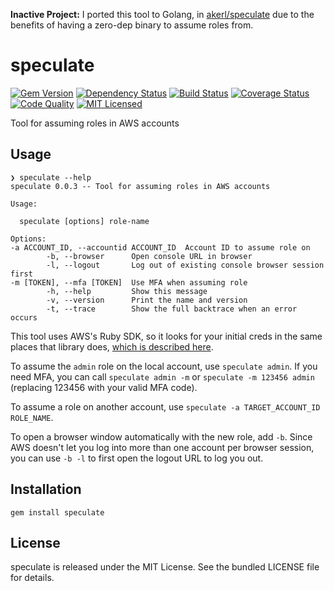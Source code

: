 **Inactive Project:** I ported this tool to Golang, in [akerl/speculate](https://github.com/akerl/speculate) due to the benefits of having a zero-dep binary to assume roles from.

speculate
=========

[![Gem Version](https://img.shields.io/gem/v/speculate.svg)](https://rubygems.org/gems/speculate)
[![Dependency Status](https://img.shields.io/gemnasium/akerl/ruby-speculate.svg)](https://gemnasium.com/akerl/ruby-speculate)
[![Build Status](https://img.shields.io/circleci/project/akerl/ruby-speculate.svg)](https://circleci.com/gh/akerl/ruby-speculate)
[![Coverage Status](https://img.shields.io/codecov/c/github/akerl/ruby-speculate.svg)](https://codecov.io/github/akerl/ruby-speculate)
[![Code Quality](https://img.shields.io/codacy/1a0888d1510f4e39b62db9c8699c4946.svg)](https://www.codacy.com/app/akerl/ruby-speculate)
[![MIT Licensed](https://img.shields.io/badge/license-MIT-green.svg)](https://tldrlegal.com/license/mit-license)

Tool for assuming roles in AWS accounts

## Usage

```
❯ speculate --help
speculate 0.0.3 -- Tool for assuming roles in AWS accounts

Usage:

  speculate [options] role-name

Options:
-a ACCOUNT_ID, --accountid ACCOUNT_ID  Account ID to assume role on
        -b, --browser      Open console URL in browser
        -l, --logout       Log out of existing console browser session first
-m [TOKEN], --mfa [TOKEN]  Use MFA when assuming role
        -h, --help         Show this message
        -v, --version      Print the name and version
        -t, --trace        Show the full backtrace when an error occurs
```

This tool uses AWS's Ruby SDK, so it looks for your initial creds in the same places that library does, [which is described here](https://github.com/aws/aws-sdk-ruby#configuration).

To assume the `admin` role on the local account, use `speculate admin`. If you need MFA, you can call `speculate admin -m` or `speculate -m 123456 admin` (replacing 123456 with your valid MFA code).

To assume a role on another account, use `speculate -a TARGET_ACCOUNT_ID ROLE_NAME`.

To open a browser window automatically with the new role, add `-b`. Since AWS doesn't let you log into more than one account per browser session, you can use `-b -l` to first open the logout URL to log you out.

## Installation

    gem install speculate

## License

speculate is released under the MIT License. See the bundled LICENSE file for details.

